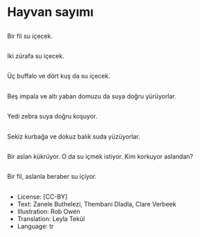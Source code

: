 # Hayvan sayımı

##
Bir fil su içecek.

##
Iki zürafa su içecek.

##
Üç buffalo ve dört kuş da su içecek.

##
Beş impala ve altı yaban domuzu da suya doğru yürüyorlar.

##
Yedi zebra suya doğru koşuyor.

##
Sekiz kurbağa ve dokuz balık suda yüzüyorlar.

##
Bir aslan kükrüyor. O da su içmek istiyor. Kim korkuyor aslandan?

##
Bir fil, aslanla beraber su içiyor.

##
* License: [CC-BY]
* Text: Zanele Buthelezi, Thembani Dladla, Clare Verbeek
* Illustration: Rob Owen
* Translation: Leyla Tekül
* Language: tr
